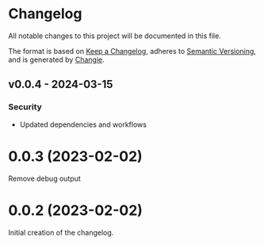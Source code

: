 # Changelog
All notable changes to this project will be documented in this file.

The format is based on [Keep a Changelog](https://keepachangelog.com/en/1.0.0/),
adheres to [Semantic Versioning](https://semver.org/spec/v2.0.0.html),
and is generated by [Changie](https://github.com/miniscruff/changie).


## v0.0.4 - 2024-03-15
### Security
* Updated dependencies and workflows

# 0.0.3 (2023-02-02)
Remove debug output

# 0.0.2 (2023-02-02)
Initial creation of the changelog.
